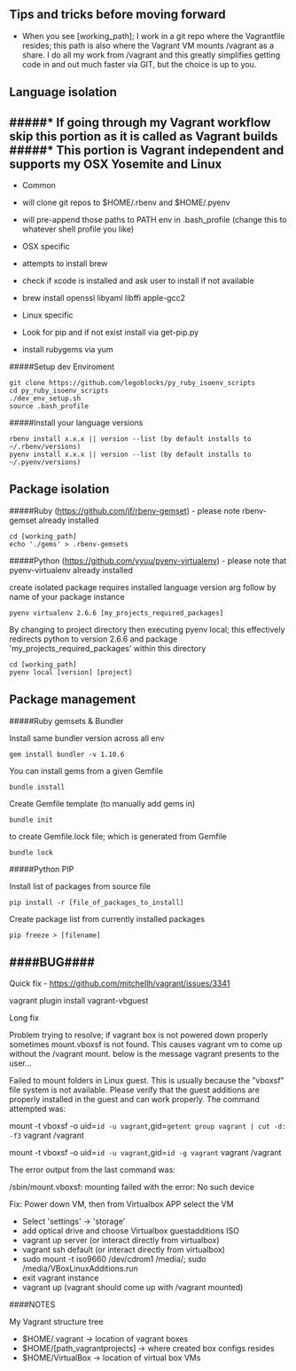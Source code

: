 Tips and tricks before moving forward
-
* When you see [working_path]; I work in a git repo where the Vagrantfile resides; this path is also where the Vagrant VM mounts /vagrant as a share.  I do all my work from /vagrant and this greatly simplifies getting code in and out much faster via GIT, but the choice is up to you.


Language isolation
-
#####* If going through my Vagrant workflow skip this portion as it is called as Vagrant builds 
#####* This portion is Vagrant independent and supports my OSX Yosemite and Linux
-
* Common
 * will clone git repos to $HOME/.rbenv and $HOME/.pyenv
 * will pre-append those paths to PATH env in .bash_profile  (change this to whatever shell profile you like)

* OSX specific
 * attempts to install brew
 * check if xcode is installed and ask user to install if not available
 * brew install openssl libyaml libffi apple-gcc2

* Linux specific
 * Look for pip and if not exist install via get-pip.py
 * install rubygems via yum

#####Setup dev Enviroment 

    git clone https://github.com/legoblocks/py_ruby_isoenv_scripts
    cd py_ruby_isoenv_scripts
    ./dev_env_setup.sh
    source .bash_profile

#####Install your language versions 

    rbenv install x.x.x || version --list (by default installs to ~/.rbenv/versions)
    pyenv install x.x.x || version --list (by default installs to ~/.pyenv/versions)
 
Package isolation
-
#####Ruby  (https://github.com/jf/rbenv-gemset) - please note rbenv-gemset already installed
    
    cd [working_path]
    echo './gems' > .rbenv-gemsets

#####Python (https://github.com/yyuu/pyenv-virtualenv) - please note that pyenv-virtualenv already installed

create isolated package requires installed language version arg follow by name of your package instance
    
    pyenv virtualenv 2.6.6 [my_projects_required_packages]

By changing to project directory then executing pyenv local;  this effectively redirects python to version 2.6.6 and package 'my_projects_required_packages' within this directory

    cd [working_path]
    pyenv local [version] [project]
 
Package management
-

#####Ruby gemsets & Bundler

Install same bundler version across all env

    gem install bundler -v 1.10.6

You can install gems from a given Gemfile
    
    bundle install 
    
Create Gemfile template (to manually add gems in)

    bundle init

to create Gemfile.lock file; which is generated from Gemfile

    bundle lock

#####Python PIP 

Install list of packages from source file

    pip install -r [file_of_packages_to_install]

Create package list from currently installed packages

    pip freeze > [filename]


####BUG####
-
Quick fix - https://github.com/mitchellh/vagrant/issues/3341

vagrant plugin install vagrant-vbguest

Long fix

Problem trying to resolve;  if vagrant box is not powered down properly sometimes mount.vboxsf is not found. This causes vagrant vm to come up without the /vagrant mount.  below is the message vagrant presents to the user...

 Failed to mount folders in Linux guest. This is usually because
 the "vboxsf" file system is not available. Please verify that
 the guest additions are properly installed in the guest and
 can work properly. The command attempted was:

 mount -t vboxsf -o uid=`id -u vagrant`,gid=`getent group vagrant | cut -d: -f3` vagrant /vagrant

 mount -t vboxsf -o uid=`id -u vagrant`,gid=`id -g vagrant` vagrant /vagrant

 The error output from the last command was:

 /sbin/mount.vboxsf: mounting failed with the error: No such device

Fix:  Power down VM, then from  Virtualbox APP select the VM
* Select 'settings' -> 'storage'
* add optical drive and choose Virtualbox guestadditions ISO
* vagrant up server (or interact directly from virtualbox)
* vagrant ssh default (or interact directly from virtualbox)
* sudo mount -t iso9660 /dev/cdrom1 /media/; sudo /media/VBoxLinuxAdditions.run 
* exit vagrant instance
* vagrant up (vagrant should come up with /vagrant mounted)

####NOTES

My Vagrant structure tree
* $HOME/.vagrant -> location of vagrant boxes 
* $HOME/[path_vagrantprojects] -> where created box configs resides
* $HOME/VirtualBox -> location of virtual box VMs 


